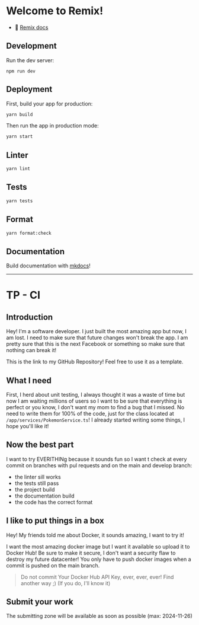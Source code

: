 # Welcome to Remix!

- 📖 [Remix docs](https://remix.run/docs)

## Development

Run the dev server:

```shellscript
npm run dev
```

## Deployment

First, build your app for production:

```sh
yarn build
```

Then run the app in production mode:

```sh
yarn start
```

## Linter

```bash
yarn lint
```

## Tests

```bash
yarn tests
```

## Format

```bash
yarn format:check
```

## Documentation

Build documentation with [mkdocs](https://www.mkdocs.org/)!

---

# TP - CI

## Introduction

Hey! I'm a software developer. I just built the most amazing app but now, I am lost.
I need to make sure that future changes won't break the app.
I am pretty sure that this is the next Facebook or something so make sure that nothing can break it!

This is the link to my GitHub Repository! Feel free to use it as a template.

## What I need

First, I herd about unit testing, I always thought it was a waste of time but now
I am waiting millions of users so I want to be sure that everything is perfect or you know, I don't want my mom to find a bug that I missed.
No need to write them for 100% of the code, just for the class located at `/app/services/PokemonService.ts`!
I already started writing some things, I hope you'll like it!

## Now the best part

I want to try EVERITHINg because it sounds fun so I want t check at every commit on branches with pul requests and on the main and develop branch:

- the linter sill works
- the tests still pass
- the project build
- the documentation build
- the code has the correct format

## I like to put things in a box

Hey! My friends told me about Docker, it sounds amazing, I want to try it!

I want the most amazing docker image but I want it available so upload it to Docker Hub!
Be sure to make it secure, I don't want a security flaw to destroy my future datacenter!
You only have to push docker images when a commit is pushed on the main branch.

> Do not commit Your Docker Hub API Key, ever, ever, ever! Find another way ;) (If you do, I'll know it)

## Submit your work

The submitting zone will be available as soon as possible (max: 2024-11-26)
